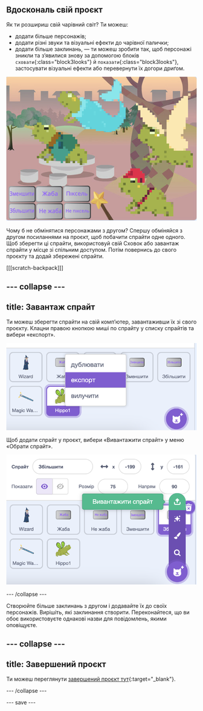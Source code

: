 ## Вдоскональ свій проєкт

Як ти розшириш свій чарівний світ? Ти можеш:
+ додати більше персонажів;
+ додати різні звуки та візуальні ефекти до чарівної палички;
+ додати більше заклинань, — ти можеш зробити так, щоб персонажі зникли та зʼявилися знову за допомогою блоків `сховати`{:class="block3looks"} й `показати`{:class="block3looks"}, застосувати візуальні ефекти або перевернути їх догори дриґом.

![Проєкт із чотирма спрайтами та новими кнопками заклинань для перетворення спрайтів у пікселі.](images/upgrade-step.png)

Чому б не обмінятися персонажами з другом? Спершу обміняйся з другом посиланнями на проєкт, щоб побачити спрайти одне одного. Щоб зберегти ці спрайти, використовуй свій Сховок або завантаж спрайти у місце зі спільним доступом. Потім повернись до свого проєкту та додай збережені спрайти.

[[[scratch-backpack]]]

--- collapse ---
---
title: Завантаж спрайт
---

Ти можеш зберегти спрайти на свій компʼютер, завантаживши їх зі свого проєкту. Клацни правою кнопкою миші по спрайту у списку спрайтів та вибери «експорт».

![Спливне меню в списку спрайтів.](images/export-sprite.png)

Щоб додати спрайт у проєкт, вибери «Вивантажити спрайт» у меню «Обрати спрайт».

![Відкрите меню «Обрати спрайт», де видно опцію «Вивантажити спрайт».](images/upload-sprite.png)

--- /collapse ---

Створюйте більше заклинань з другом і додавайте їх до своїх персонажів. Вирішіть, які заклинання створити. Переконайтеся, що ви обоє використовуєте однакові назви для повідомлень, якими оповіщуєте.

--- collapse ---
---
title: Завершений проєкт
---

Ти можеш переглянути [завершений проєкт тут](https://scratch.mit.edu/projects/518413238/){:target="_blank"}.

--- /collapse ---

--- save ---
